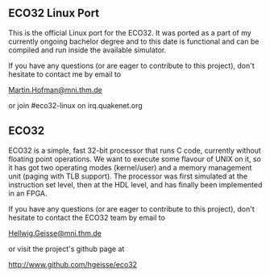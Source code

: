 ## ECO32 Linux Port
This is the official Linux port for the ECO32.
It was ported as a part of my currently ongoing bachelor degree and to this date
is functional and can be compiled and run inside the available simulator.

If you have any questions (or are eager to contribute to this
project), don't hesitate to contact me by email to

Martin.Hofman@mni.thm.de

or join #eco32-linux on irq.quakenet.org

## ECO32
ECO32 is a simple, fast 32-bit processor that runs C code, currently
without floating point operations. We want to execute some flavour
of UNIX on it, so it has got two operating modes (kernel/user) and
a memory management unit (paging with TLB support). The processor
was first simulated at the instruction set level, then at the HDL
level, and has finally been implemented in an FPGA.

If you have any questions (or are eager to contribute to this
project), don't hesitate to contact the ECO32 team by email to

Hellwig.Geisse@mni.thm.de

or visit the project's github page at

http://www.github.com/hgeisse/eco32
